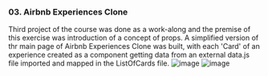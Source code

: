 ### 03. Airbnb Experiences Clone
Third project of the course was done as a work-along and the premise of this exercise was introduction of a concept of props. 
A simplified version of thr main page of Airbnb Experiences Clone was built, with each 'Card' of an experience created as a component getting data from an external data.js file imported and mapped in the ListOfCards file.
![image](https://github.com/mklimczak93/scrimba-react-course/assets/123643355/597c6e2c-4b6d-490b-aa04-e337e87886b5)
![image](https://github.com/mklimczak93/scrimba-react-course/assets/123643355/1b58b3bd-96fd-4055-b7fa-65cc8e512d3d)
